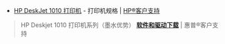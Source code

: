- [HP DeskJet 1010 打印机](https://support.hp.com/cn-zh/document/c03792001) - 打印机规格 | [HP®客户支持](https://support.hp.com/cn-zh/)

> HP Deskjet 1010 打印机系列（墨水优势） [**软件和驱动下载**](https://support.hp.com/cn-zh/drivers/selfservice/hp-deskjet-ink-advantage-1010-printer-series/5285082) | 惠普®客户支持

